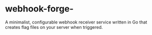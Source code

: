 # webhook-forge-
A minimalist, configurable webhook receiver service written in Go that creates flag files on your server when triggered.
